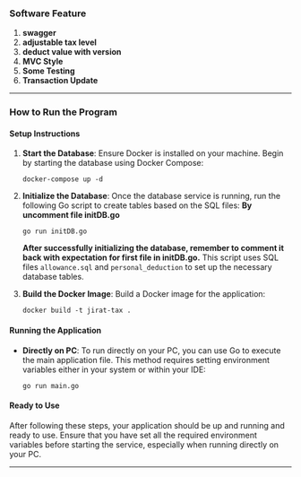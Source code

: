 ### Software Feature

1. **swagger**
2. **adjustable tax level**
3. **deduct value with version**
4. **MVC Style**
5. **Some Testing**
6. **Transaction Update**

---

### How to Run the Program

#### Setup Instructions

1. **Start the Database**:
   Ensure Docker is installed on your machine. Begin by starting the database using Docker Compose:
   ```
   docker-compose up -d
   ```

2. **Initialize the Database**:
   Once the database service is running, run the following Go script to create tables based on the SQL files: **By uncomment file initDB.go**
   ```
   go run initDB.go
   ```
   ****After successfully initializing the database, remember to comment it back with expectation for first file in initDB.go.****
   This script uses SQL files `allowance.sql` and `personal_deduction` to set up the necessary database tables.


   
3. **Build the Docker Image**:
   Build a Docker image for the application:
   ```
   docker build -t jirat-tax .
   ```

#### Running the Application


- **Directly on PC**:
  To run directly on your PC, you can use Go to execute the main application file. This method requires setting
  environment variables either in your system or within your IDE:
  ```
  go run main.go
  ```

#### Ready to Use

After following these steps, your application should be up and running and ready to use. Ensure that you have set all
the required environment variables before starting the service, especially when running directly on your PC.

---
